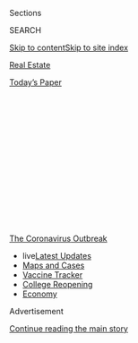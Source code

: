 <div id="app">

<div>

<div>

<div>

<div class="NYTAppHideMasthead css-1q2w90k e1suatyy0">

<div class="section css-ui9rw0 e1suatyy2">

<div class="css-eph4ug er09x8g0">

<div class="css-6n7j50">

</div>

<span class="css-1dv1kvn">Sections</span>

<div class="css-10488qs">

<span class="css-1dv1kvn">SEARCH</span>

</div>

[Skip to content](#site-content)[Skip to site index](#site-index)

</div>

<div id="masthead-section-label" class="css-1wr3we4 eaxe0e00">

[Real
Estate](https://www.nytimes3xbfgragh.onion/section/realestate)

</div>

<div class="css-10698na e1huz5gh0">

</div>

</div>

<div id="masthead-bar-one" class="section hasLinks css-15hmgas e1csuq9d3">

<div class="css-uqyvli e1csuq9d0">

</div>

<div class="css-1uqjmks e1csuq9d1">

</div>

<div class="css-9e9ivx">

[](https://myaccount.nytimes3xbfgragh.onion/auth/login?response_type=cookie&client_id=vi)

</div>

<div class="css-1bvtpon e1csuq9d2">

[Today’s
Paper](https://www.nytimes3xbfgragh.onion/section/todayspaper)

</div>

</div>

</div>

</div>

<div data-aria-hidden="false">

<div id="site-content" data-role="main">

<div>

<div class="css-1aor85t" style="opacity:0.000000001;z-index:-1;visibility:hidden">

<div class="css-1hqnpie">

<div class="css-epjblv">

<span class="css-17xtcya">[Real
Estate](/section/realestate)</span><span class="css-x15j1o">|</span><span class="css-fwqvlz">Where
Are the Best (and Worst) Cities for
Renters?</span>

</div>

<div class="css-k008qs">

<div class="css-1iwv8en">

<span class="css-18z7m18"></span>

<div>

</div>

</div>

<span class="css-1n6z4y">https://nyti.ms/2Xev4AG</span>

<div class="css-1705lsu">

<div class="css-4xjgmj">

<div class="css-4skfbu" data-role="toolbar" data-aria-label="Social Media Share buttons, Save button, and Comments Panel with current comment count" data-testid="share-tools">

  - 
  - 
  - 
  - 
    
    <div class="css-6n7j50">
    
    </div>

  - 
  - 

</div>

</div>

</div>

</div>

</div>

</div>

<div id="NYT_TOP_BANNER_REGION" class="css-13pd83m">

<div>

<div id="styln-prism-menu-1592847958612" class="section interactive-content interactive-size-medium css-1edisqu">

<div class="css-17ih8de interactive-body">

<div id="scroll-container" class="css-1gj85ro">

[<span class="styln-title-wrap"><span class="css-1pje3qr">The
Coronavirus</span><span class="css-1pje3qr">
Outbreak</span></span>](https://www.nytimes3xbfgragh.onion/news-event/coronavirus?action=click&pgtype=Article&state=default&region=TOP_BANNER&context=storylines_menu)

  - <span class="css-kqxiym" data-emphasize="true">live</span>[Latest
    Updates](https://www.nytimes3xbfgragh.onion/2020/08/04/world/coronavirus-cases.html?action=click&pgtype=Article&state=default&region=TOP_BANNER&context=storylines_menu)
  - [Maps and
    Cases](https://www.nytimes3xbfgragh.onion/interactive/2020/us/coronavirus-us-cases.html?action=click&pgtype=Article&state=default&region=TOP_BANNER&context=storylines_menu)
  - [Vaccine
    Tracker](https://www.nytimes3xbfgragh.onion/interactive/2020/science/coronavirus-vaccine-tracker.html?action=click&pgtype=Article&state=default&region=TOP_BANNER&context=storylines_menu)
  - [College
    Reopening](https://www.nytimes3xbfgragh.onion/2020/08/02/us/covid-college-reopening.html?action=click&pgtype=Article&state=default&region=TOP_BANNER&context=storylines_menu)
  - [Economy](https://www.nytimes3xbfgragh.onion/live/2020/08/04/business/stock-market-today-coronavirus?action=click&pgtype=Article&state=default&region=TOP_BANNER&context=storylines_menu)

</div>

</div>

</div>

</div>

</div>

<div id="top-wrapper" class="css-1sy8kpn">

<div id="top-slug" class="css-l9onyx">

Advertisement

</div>

[Continue reading the main
story](#after-top)

<div class="ad top-wrapper" style="text-align:center;height:100%;display:block;min-height:250px">

<div id="top" class="place-ad" data-position="top" data-size-key="top">

</div>

</div>

<div id="after-top">

</div>

</div>

<div>

<div id="sponsor-wrapper" class="css-1hyfx7x">

<div id="sponsor-slug" class="css-19vbshk">

Supported by

</div>

[Continue reading the main
story](#after-sponsor)

<div id="sponsor" class="ad sponsor-wrapper" style="text-align:center;height:100%;display:block">

</div>

<div id="after-sponsor">

</div>

</div>

<div class="css-186x18t">

Calculator

</div>

<div class="css-1vkm6nb ehdk2mb0">

# Where Are the Best (and Worst) Cities for Renters?

</div>

A guide for renters on the move, whether fleeing the pandemic,
considering a professional change or just looking for a change.

<div class="css-18e8msd">

<div class="css-vp77d3 epjyd6m0">

<div class="css-1baulvz">

By [<span class="css-1baulvz last-byline" itemprop="name">Michael
Kolomatsky</span>](https://www.nytimes3xbfgragh.onion/by/michael-kolomatsky)

</div>

</div>

  - July 30,
    2020

  - 
    
    <div class="css-4xjgmj">
    
    <div class="css-d8bdto" data-role="toolbar" data-aria-label="Social Media Share buttons, Save button, and Comments Panel with current comment count" data-testid="share-tools">
    
      - 
      - 
      - 
      - 
        
        <div class="css-6n7j50">
        
        </div>
    
      - 
      - 
    
    </div>
    
    </div>

</div>

</div>

<div class="section meteredContent css-1r7ky0e" name="articleBody" itemprop="articleBody">

<div class="css-1fanzo5 StoryBodyCompanionColumn">

<div class="css-53u6y8">

Like coronavirus, relocation is in the air. The pandemic has sent many
Americans packing, often
[moving](https://www.nytimes3xbfgragh.onion/2020/07/28/realestate/buying-selling-moving-during-coronavirus.html)
from highly infected areas to places with lower infection rates or with
more
[green](https://www.nytimes3xbfgragh.onion/2018/12/14/realestate/forget-the-suburbs-its-country-or-bust.html)
space. Others have been forced to move in with friends or
[family](https://www.nytimes3xbfgragh.onion/2020/06/25/realestate/more-adults-than-ever-live-with-parents-or-grandparents.html)
because of job losses.

As more companies discover that having employees work from home is
[feasible](https://www.nytimes3xbfgragh.onion/2020/07/02/upshot/is-the-five-day-office-week-over.html),
and as some who have already moved begin to see the benefits of their
new locales, more permanent relocation could follow.

For now, a recent study by
[Wallethub](https://wallethub.com/edu/best-cities-for-renters/23010/)
considered the options for renters in this period of “pandemic pricing,”
with lower rents attracting new customers in a volatile market. The
study weighed the pros and cons of hundreds of rental markets across the
country, including the 150 largest U.S. cities along with other highly
populated areas for a total of more than 180 rental markets covering
every state.

The rankings (the source for this week’s chart) were determined by
rating each market in two categories: quality of life and attractiveness
of the rental market. Within each, 24 separate factors were considered
and individually weighed.

</div>

</div>

<div class="css-1fanzo5 StoryBodyCompanionColumn">

<div class="css-53u6y8">

Quality-of-life rankings took into account, among other factors, the
local job market, school systems, weather, recreation friendliness,
crime and the availability of coronavirus support. Attractiveness of
rental market included the area’s share of renters, vacancy rates,
median square footage, median rents and incomes, laws protecting
renters, and the cost of living.

Although the study didn’t examine coronavirus infection rates, current
[data](https://www.nytimes3xbfgragh.onion/interactive/2020/us/coronavirus-us-cases.html)
show that among its top 10 rated cities — most in less densely populated
states like the Dakotas and Maine — the infection rate is about 15 per
100,000 residents, while in the bottom 10, largely in coronavirus
hot-spot Southern states, the average is about 44 cases per 100,000.

A general takeaway, for now and possibly for the long term: Head out to
where there are fewer
people.

</div>

</div>

<div id="30calculator" class="section interactive-content interactive-size-scoop css-174j8de" data-id="100000007260564">

<div class="css-17ih8de interactive-body" data-sourceid="100000007260564">

<div id="g-0730-REA-calculator-renter-cities-box" class="ai2html">

<div id="g-0730-REA-calculator-renter-cities-Artboard_1_copy" class="g-artboard" style="width:600px; height:550px;" data-aspect-ratio="1.091" data-min-width="600">

<div style="">

</div>

![](data:image/gif;base64,R0lGODlhCgAKAIAAAB8fHwAAACH5BAEAAAAALAAAAAAKAAoAAAIIhI+py+0PYysAOw==)

<div id="g-ai0-1" class="g-arrows g-aiAbs g-aiPointText" style="top:2.3694%;margin-top:-9px;left:0.2542%;width:224px;">

Best Cities for
Renters

</div>

<div id="g-ai0-2" class="g-arrows g-aiAbs g-aiPointText" style="top:2.5512%;margin-top:-9px;left:53.0848%;width:237px;">

Worst Cities for
Renters

</div>

<div id="g-ai0-3" class="g-arrows g-aiAbs g-aiPointText" style="top:NaN%;margin-top:-NaNpx;left:53.0907%;width:69px;">

 

OVERALL

RANK

</div>

<div id="g-ai0-4" class="g-arrows g-aiAbs g-aiPointText" style="top:9.6401%;margin-top:-23px;left:85.6374%;margin-left:-35px;width:70px;">

RENTAL

MARKET

RANK

</div>

<div id="g-ai0-5" class="g-arrows g-aiAbs g-aiPointText" style="top:9.6401%;margin-top:-23px;left:95.8862%;margin-left:-33px;width:66px;">

QUALITY

OF
LIFE

RANK

</div>

<div id="g-ai0-6" class="g-arrows g-aiAbs g-aiPointText" style="top:NaN%;margin-top:-NaNpx;left:0.5876%;width:69px;">

 

OVERALL

RANK

</div>

<div id="g-ai0-7" class="g-arrows g-aiAbs g-aiPointText" style="top:9.6401%;margin-top:-23px;left:33.048%;margin-left:-35px;width:70px;">

RENTAL

MARKET

RANK

</div>

<div id="g-ai0-8" class="g-arrows g-aiAbs g-aiPointText" style="top:9.6401%;margin-top:-23px;left:43.2166%;margin-left:-33px;width:66px;">

QUALITY

OF
LIFE

RANK

</div>

<div id="g-ai0-9" class="g-arrows g-aiAbs g-aiPointText" style="top:56.6834%;margin-top:-229.8px;right:12.1707%;width:49px;">

182

167

82

143

124

181

119

125

121

165

</div>

<div id="g-ai0-10" class="g-arrows g-aiAbs g-aiPointText" style="top:56.6834%;margin-top:-229.8px;right:1.8704%;width:49px;">

90

167

182

173

179

80

174

172

175

118

</div>

<div id="g-ai0-11" class="g-arrows g-aiAbs g-aiPointText" style="top:56.6763%;margin-top:-229.7px;right:42.4945%;width:49px;">

182

181

180

179

178

177

176

175

174

173

</div>

<div id="g-ai0-12" class="g-arrows g-aiAbs g-aiPointText" style="top:56.6835%;margin-top:-229.8px;left:60.4255%;width:146px;">

Hialeah, Fla.

Huntington, W. Va.

Memphis

Cleveland

Detroit

Miami

Jackson, Miss.

Gulfport, Miss.

Augusta, Ga.

Tacoma,
Wash.

</div>

<div id="g-ai0-13" class="g-arrows g-aiAbs g-aiPointText" style="top:56.6835%;margin-top:-229.8px;right:65.5%;width:40px;">

1

16

23

2

3

62

8

4

43

85

</div>

<div id="g-ai0-14" class="g-arrows g-aiAbs g-aiPointText" style="top:56.6835%;margin-top:-229.8px;right:54.54%;width:49px;">

72

21

15

120

113

1

69

96

17

3

</div>

<div id="g-ai0-15" class="g-arrows g-aiAbs g-aiPointText" style="top:56.6762%;margin-top:-229.7px;left:1.1628%;width:39px;">

1

2

3

4

5

6

7

8

9

10

</div>

<div id="g-ai0-16" class="g-arrows g-aiAbs g-aiPointText" style="top:56.6835%;margin-top:-229.8px;left:6.7897%;width:152px;">

Bismarck, N.D.

Lewiston, Maine

Lincoln, Neb.

Rapid City, S.D.

Sioux Falls, S.D.

Portland, Maine

Cedar Rapids, Iowa

Fargo, N.D.

Fremont, Calif.

Scottsdale,
Ariz.

</div>

</div>

<div id="g-0730-REA-calculator-renter-cities-Artboard_2_copy" class="g-artboard" style="max-width: 300px;max-height: 1100px" data-aspect-ratio="0.273" data-min-width="0" data-max-width="599">

<div style="padding: 0 0 366.6667% 0;">

</div>

![](data:image/gif;base64,R0lGODlhCgAKAIAAAB8fHwAAACH5BAEAAAAALAAAAAAKAAoAAAIIhI+py+0PYysAOw==)

<div id="g-ai1-1" class="g-arrows g-aiAbs g-aiPointText" style="top:1.1847%;margin-top:-9px;left:0.0007%;width:224px;">

Best Cities for
Renters

</div>

<div id="g-ai1-2" class="g-arrows g-aiAbs g-aiPointText" style="top:NaN%;margin-top:-NaNpx;left:0.6673%;width:69px;">

 

OVERALL

RANK

</div>

<div id="g-ai1-3" class="g-arrows g-aiAbs g-aiPointText" style="top:4.8201%;margin-top:-23px;left:68.0078%;margin-left:-35px;width:70px;">

RENTAL

MARKET

RANK

</div>

<div id="g-ai1-4" class="g-arrows g-aiAbs g-aiPointText" style="top:4.8201%;margin-top:-23px;left:91.5918%;margin-left:-33px;width:66px;">

QUALITY

OF
LIFE

RANK

</div>

<div id="g-ai1-5" class="g-arrows g-aiAbs g-aiPointText" style="top:28.3417%;margin-top:-229.8px;right:29.0882%;width:40px;">

1

16

23

2

3

62

8

4

43

85

</div>

<div id="g-ai1-6" class="g-arrows g-aiAbs g-aiPointText" style="top:28.3417%;margin-top:-229.8px;right:3.9212%;width:49px;">

72

21

15

120

113

1

69

96

17

3

</div>

<div id="g-ai1-7" class="g-arrows g-aiAbs g-aiPointText" style="top:28.3381%;margin-top:-229.7px;left:1.8177%;width:39px;">

1

2

3

4

5

6

7

8

9

10

</div>

<div id="g-ai1-8" class="g-arrows g-aiAbs g-aiPointText" style="top:28.3418%;margin-top:-229.8px;left:15.7383%;width:152px;">

Bismarck, N.D.

Lewiston, Maine

Lincoln, Neb.

Rapid City, S.D.

Sioux Falls, S.D.

Portland, Maine

Cedar Rapids, Iowa

Fargo, N.D.

Fremont, Calif.

Scottsdale,
Ariz.

</div>

<div id="g-ai1-9" class="g-arrows g-aiAbs g-aiPointText" style="top:52.0029%;margin-top:-9px;left:0.6556%;width:237px;">

Worst Cities for
Renters

</div>

<div id="g-ai1-10" class="g-arrows g-aiAbs g-aiPointText" style="top:NaN%;margin-top:-NaNpx;left:0.6673%;width:69px;">

 

OVERALL

RANK

</div>

<div id="g-ai1-11" class="g-arrows g-aiAbs g-aiPointText" style="top:55.5473%;margin-top:-23px;left:68.0078%;margin-left:-35px;width:70px;">

RENTAL

MARKET

RANK

</div>

<div id="g-ai1-12" class="g-arrows g-aiAbs g-aiPointText" style="top:55.5473%;margin-top:-23px;left:91.5918%;margin-left:-33px;width:66px;">

QUALITY

OF
LIFE

RANK

</div>

<div id="g-ai1-13" class="g-arrows g-aiAbs g-aiPointText" style="top:79.0654%;margin-top:-229.7px;right:90.5029%;width:49px;">

182

181

180

179

178

177

176

175

174

173

</div>

<div id="g-ai1-14" class="g-arrows g-aiAbs g-aiPointText" style="top:79.0691%;margin-top:-229.8px;left:15.738%;width:146px;">

Hialeah, Fla.

Huntington, W. Va.

Memphis

Cleveland

Detroit

Miami

Jackson, Miss.

Gulfport, Miss.

Augusta, Ga.

Tacoma,
Wash.

</div>

<div id="g-ai1-15" class="g-arrows g-aiAbs g-aiPointText" style="top:79.069%;margin-top:-229.8px;right:27.6084%;width:49px;">

182

167

82

143

124

181

119

125

121

165

</div>

<div id="g-ai1-16" class="g-arrows g-aiAbs g-aiPointText" style="top:79.069%;margin-top:-229.8px;right:3.9215%;width:49px;">

90

167

182

173

179

80

174

172

175

118

</div>

</div>

</div>

</div>

Wallethub

By The New York Times

</div>

<div class="css-1fanzo5 StoryBodyCompanionColumn">

<div class="css-53u6y8">

For weekly email updates on residential real estate news, sign up here.
Follow us on Twitter: @nytrealestate.

</div>

</div>

</div>

<div>

</div>

<div>

</div>

<div>

</div>

<div>

<div id="bottom-wrapper" class="css-1ede5it">

<div id="bottom-slug" class="css-l9onyx">

Advertisement

</div>

[Continue reading the main
story](#after-bottom)

<div id="bottom" class="ad bottom-wrapper" style="text-align:center;height:100%;display:block;min-height:90px">

</div>

<div id="after-bottom">

</div>

</div>

</div>

</div>

</div>

## Site Index

<div>

</div>

## Site Information Navigation

  - [© <span>2020</span> <span>The New York Times
    Company</span>](https://help.nytimes3xbfgragh.onion/hc/en-us/articles/115014792127-Copyright-notice)

<!-- end list -->

  - [NYTCo](https://www.nytco.com/)
  - [Contact
    Us](https://help.nytimes3xbfgragh.onion/hc/en-us/articles/115015385887-Contact-Us)
  - [Work with us](https://www.nytco.com/careers/)
  - [Advertise](https://nytmediakit.com/)
  - [T Brand Studio](http://www.tbrandstudio.com/)
  - [Your Ad
    Choices](https://www.nytimes3xbfgragh.onion/privacy/cookie-policy#how-do-i-manage-trackers)
  - [Privacy](https://www.nytimes3xbfgragh.onion/privacy)
  - [Terms of
    Service](https://help.nytimes3xbfgragh.onion/hc/en-us/articles/115014893428-Terms-of-service)
  - [Terms of
    Sale](https://help.nytimes3xbfgragh.onion/hc/en-us/articles/115014893968-Terms-of-sale)
  - [Site
    Map](https://spiderbites.nytimes3xbfgragh.onion)
  - [Help](https://help.nytimes3xbfgragh.onion/hc/en-us)
  - [Subscriptions](https://www.nytimes3xbfgragh.onion/subscription?campaignId=37WXW)

</div>

</div>

</div>

</div>
